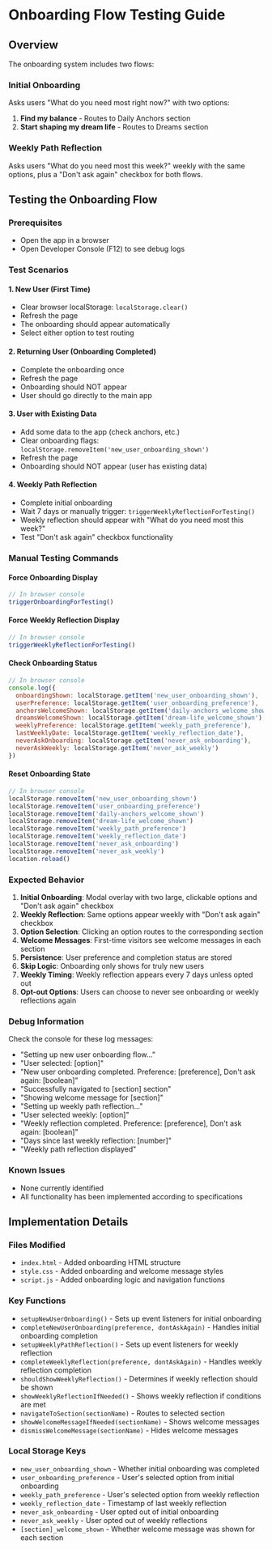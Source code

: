# Onboarding Flow Testing Guide

## Overview
The onboarding system includes two flows:

### Initial Onboarding
Asks users "What do you need most right now?" with two options:
1. **Find my balance** - Routes to Daily Anchors section
2. **Start shaping my dream life** - Routes to Dreams section

### Weekly Path Reflection
Asks users "What do you need most this week?" weekly with the same options, plus a "Don't ask again" checkbox for both flows.

## Testing the Onboarding Flow

### Prerequisites
- Open the app in a browser
- Open Developer Console (F12) to see debug logs

### Test Scenarios

#### 1. New User (First Time)
- Clear browser localStorage: `localStorage.clear()`
- Refresh the page
- The onboarding should appear automatically
- Select either option to test routing

#### 2. Returning User (Onboarding Completed)
- Complete the onboarding once
- Refresh the page
- Onboarding should NOT appear
- User should go directly to the main app

#### 3. User with Existing Data
- Add some data to the app (check anchors, etc.)
- Clear onboarding flags: `localStorage.removeItem('new_user_onboarding_shown')`
- Refresh the page
- Onboarding should NOT appear (user has existing data)

#### 4. Weekly Path Reflection
- Complete initial onboarding
- Wait 7 days or manually trigger: `triggerWeeklyReflectionForTesting()`
- Weekly reflection should appear with "What do you need most this week?"
- Test "Don't ask again" checkbox functionality

### Manual Testing Commands

#### Force Onboarding Display
```javascript
// In browser console
triggerOnboardingForTesting()
```

#### Force Weekly Reflection Display
```javascript
// In browser console
triggerWeeklyReflectionForTesting()
```

#### Check Onboarding Status
```javascript
// In browser console
console.log({
  onboardingShown: localStorage.getItem('new_user_onboarding_shown'),
  userPreference: localStorage.getItem('user_onboarding_preference'),
  anchorsWelcomeShown: localStorage.getItem('daily-anchors_welcome_shown'),
  dreamsWelcomeShown: localStorage.getItem('dream-life_welcome_shown'),
  weeklyPreference: localStorage.getItem('weekly_path_preference'),
  lastWeeklyDate: localStorage.getItem('weekly_reflection_date'),
  neverAskOnboarding: localStorage.getItem('never_ask_onboarding'),
  neverAskWeekly: localStorage.getItem('never_ask_weekly')
})
```

#### Reset Onboarding State
```javascript
// In browser console
localStorage.removeItem('new_user_onboarding_shown')
localStorage.removeItem('user_onboarding_preference')
localStorage.removeItem('daily-anchors_welcome_shown')
localStorage.removeItem('dream-life_welcome_shown')
localStorage.removeItem('weekly_path_preference')
localStorage.removeItem('weekly_reflection_date')
localStorage.removeItem('never_ask_onboarding')
localStorage.removeItem('never_ask_weekly')
location.reload()
```

### Expected Behavior

1. **Initial Onboarding**: Modal overlay with two large, clickable options and "Don't ask again" checkbox
2. **Weekly Reflection**: Same options appear weekly with "Don't ask again" checkbox
3. **Option Selection**: Clicking an option routes to the corresponding section
4. **Welcome Messages**: First-time visitors see welcome messages in each section
5. **Persistence**: User preference and completion status are stored
6. **Skip Logic**: Onboarding only shows for truly new users
7. **Weekly Timing**: Weekly reflection appears every 7 days unless opted out
8. **Opt-out Options**: Users can choose to never see onboarding or weekly reflections again

### Debug Information
Check the console for these log messages:
- "Setting up new user onboarding flow..."
- "User selected: [option]"
- "New user onboarding completed. Preference: [preference], Don't ask again: [boolean]"
- "Successfully navigated to [section] section"
- "Showing welcome message for [section]"
- "Setting up weekly path reflection..."
- "User selected weekly: [option]"
- "Weekly reflection completed. Preference: [preference], Don't ask again: [boolean]"
- "Days since last weekly reflection: [number]"
- "Weekly path reflection displayed"

### Known Issues
- None currently identified
- All functionality has been implemented according to specifications

## Implementation Details

### Files Modified
- `index.html` - Added onboarding HTML structure
- `style.css` - Added onboarding and welcome message styles
- `script.js` - Added onboarding logic and navigation functions

### Key Functions
- `setupNewUserOnboarding()` - Sets up event listeners for initial onboarding
- `completeNewUserOnboarding(preference, dontAskAgain)` - Handles initial onboarding completion
- `setupWeeklyPathReflection()` - Sets up event listeners for weekly reflection
- `completeWeeklyReflection(preference, dontAskAgain)` - Handles weekly reflection completion
- `shouldShowWeeklyReflection()` - Determines if weekly reflection should be shown
- `showWeeklyReflectionIfNeeded()` - Shows weekly reflection if conditions are met
- `navigateToSection(sectionName)` - Routes to selected section
- `showWelcomeMessageIfNeeded(sectionName)` - Shows welcome messages
- `dismissWelcomeMessage(sectionName)` - Hides welcome messages

### Local Storage Keys
- `new_user_onboarding_shown` - Whether initial onboarding was completed
- `user_onboarding_preference` - User's selected option from initial onboarding
- `weekly_path_preference` - User's selected option from weekly reflection
- `weekly_reflection_date` - Timestamp of last weekly reflection
- `never_ask_onboarding` - User opted out of initial onboarding
- `never_ask_weekly` - User opted out of weekly reflections
- `[section]_welcome_shown` - Whether welcome message was shown for each section
